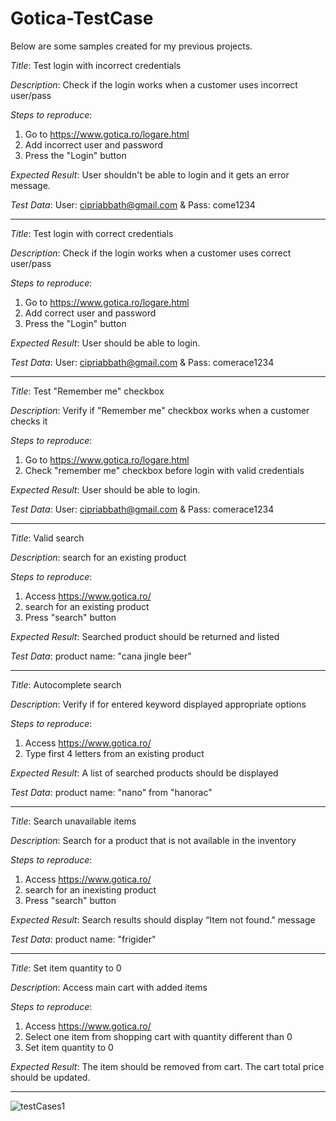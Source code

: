 
# Gotica-TestCase

Below are some samples created for my previous projects.

*Title*: Test login with incorrect credentials

*Description*: Check if the login works when a customer uses incorrect user/pass

*Steps to reproduce*:
1. Go to https://www.gotica.ro/logare.html
2. Add incorrect user and password
3. Press the "Login" button

*Expected Result*: User shouldn't be able to login and it gets an error message.

*Test Data*: User: cipriabbath@gmail.com & Pass: come1234

-----------------------------------------------------------------------

*Title*: Test login with correct credentials

*Description*: Check if the login works when a customer uses correct user/pass

*Steps to reproduce*:
1. Go to https://www.gotica.ro/logare.html
2. Add correct user and password
3. Press the "Login" button

*Expected Result*: User should be able to login.

*Test Data*: User: cipriabbath@gmail.com & Pass: comerace1234

-----------------------------------------------------------------------

*Title*: Test "Remember me" checkbox

*Description*: Verify if "Remember me" checkbox works when a customer checks it

*Steps to reproduce*:
1. Go to https://www.gotica.ro/logare.html
2. Check "remember me" checkbox before login with valid credentials

*Expected Result*: User should be able to login.

*Test Data*: User: cipriabbath@gmail.com & Pass: comerace1234

-----------------------------------------------------------------------

*Title*: Valid search

*Description*: search for an existing product

*Steps to reproduce*:
1. Access https://www.gotica.ro/
2. search for an existing product
3. Press "search" button

*Expected Result*: Searched product should be returned and listed

*Test Data*: product name: "cana jingle beer"

-----------------------------------------------------------------------

*Title*: Autocomplete search

*Description*: Verify if for entered keyword displayed appropriate options

*Steps to reproduce*:
1. Access https://www.gotica.ro/
2. Type first 4 letters from an existing product

*Expected Result*: A list of searched products should be displayed

*Test Data*: product name: "nano" from "hanorac"

-----------------------------------------------------------------------

*Title*: Search unavailable items

*Description*: Search for a product that is not available in the inventory

*Steps to reproduce*:
1. Access https://www.gotica.ro/
2. search for an inexisting product
3. Press "search" button

*Expected Result*: Search results should display “Item not found." message

*Test Data*: product name: "frigider"

-----------------------------------------------------------------------

*Title*: Set item quantity to 0

*Description*: Access main cart with added items

*Steps to reproduce*:
1. Access https://www.gotica.ro/
2. Select one item from shopping cart with quantity different than 0
3. Set item quantity to 0

*Expected Result*: The item should be removed from cart.
	             The cart total price should be updated.

-----------------------------------------------------------------------

![testCases1](https://github.com/CiprianSimionov/TestCases/assets/26772192/f4362960-353f-44d2-9b82-1a6b8b3c095b)



